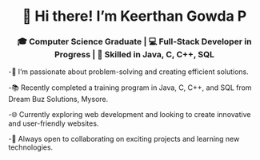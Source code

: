 <h1 align="center">👋 Hi there! I’m Keerthan Gowda P</h1>
<h3  align="center">🎓 Computer Science Graduate | 💻 Full-Stack Developer in Progress | 🔧 Skilled in Java, C, C++, SQL
</h3>

-🌱 I’m passionate about problem-solving and creating efficient solutions.

-📚 Recently completed a training program in Java, C, C++, and SQL from Dream Buz Solutions, Mysore.

-🌐 Currently exploring web development and looking to create innovative and user-friendly websites.

-🚀 Always open to collaborating on exciting projects and learning new technologies.
